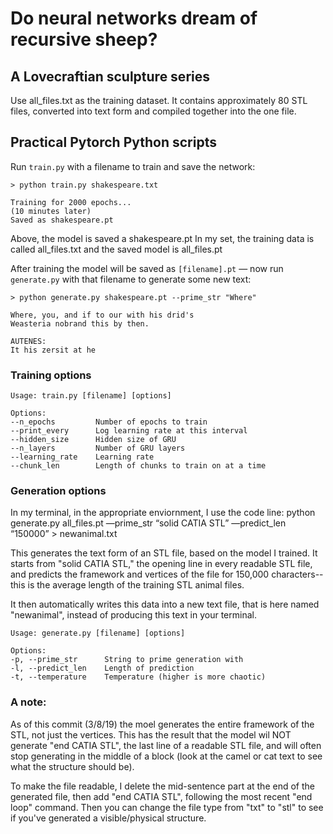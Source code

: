 # Do neural networks dream of recursive sheep?

## A Lovecraftian sculpture series

Use all_files.txt as the training dataset. It contains approximately 80 STL files, converted into text form and compiled together into the one file.


## Practical Pytorch Python scripts


Run `train.py` with a filename to train and save the network:

```
> python train.py shakespeare.txt

Training for 2000 epochs...
(10 minutes later)
Saved as shakespeare.pt
```

Above, the model is saved a shakespeare.pt
In my set, the training data is called all_files.txt and the saved model is all_files.pt

After training the model will be saved as `[filename].pt` &mdash; now run `generate.py` with that filename to generate some new text:

```
> python generate.py shakespeare.pt --prime_str "Where"

Where, you, and if to our with his drid's
Weasteria nobrand this by then.

AUTENES:
It his zersit at he
```

### Training options

```
Usage: train.py [filename] [options]

Options:
--n_epochs         Number of epochs to train
--print_every      Log learning rate at this interval
--hidden_size      Hidden size of GRU
--n_layers         Number of GRU layers
--learning_rate    Learning rate
--chunk_len        Length of chunks to train on at a time
```

### Generation options

In my terminal, in the appropriate enviornment, I use the code line: 
python generate.py all_files.pt —prime_str “solid CATIA STL” —predict_len “150000” > newanimal.txt

This generates the text form of an STL file, based on the model I trained. It starts from "solid CATIA STL," the opening line in every readable STL file, and predicts the framework and vertices of the file for 150,000 characters--this is the average length of the training STL animal files.

It then automatically writes this data into a new text file, that is here named "newanimal", instead of producing this text in your terminal.

```
Usage: generate.py [filename] [options]

Options:
-p, --prime_str      String to prime generation with
-l, --predict_len    Length of prediction
-t, --temperature    Temperature (higher is more chaotic)
```

### A note:

As of this commit (3/8/19) the moel generates the entire framework of the STL, not just the vertices. This has the result that the model wil NOT generate "end CATIA STL", the last line of a readable STL file, and will often stop generating in the middle of a block (look at the camel or cat text to see what the structure should be).

To make the file readable, I delete the mid-sentence part at the end of the generated file, then add "end CATIA STL", following the most recent "end loop" command. Then you can change the file type from "txt" to "stl" to see if you've generated a visible/physical structure.
